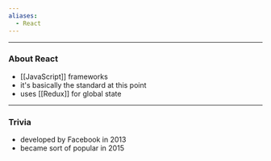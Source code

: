 ```yaml
---
aliases:
  - React
---
```

---

### About React

- [[JavaScript]] frameworks
- it's basically the standard at this point
- uses [[Redux]] for global state

---

### Trivia

- developed by Facebook in 2013
- became sort of popular in 2015